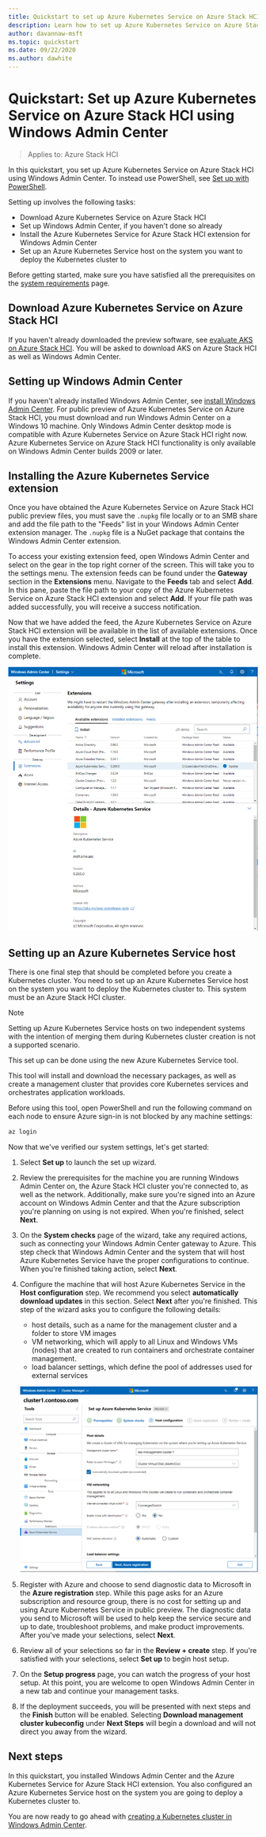 ```yaml
---
title: Quickstart to set up Azure Kubernetes Service on Azure Stack HCI using Windows Admin Center
description: Learn how to set up Azure Kubernetes Service on Azure Stack HCI using Windows Admin Center
author: davannaw-msft
ms.topic: quickstart
ms.date: 09/22/2020
ms.author: dawhite
---
```

# Quickstart: Set up Azure Kubernetes Service on Azure Stack HCI using Windows Admin Center

> Applies to: Azure Stack HCI

In this quickstart, you set up Azure Kubernetes Service on Azure Stack HCI using Windows Admin Center. To instead use PowerShell, see [Set up with PowerShell](setup-powershell.md).

Setting up involves the following tasks:

* Download Azure Kubernetes Service on Azure Stack HCI
* Set up Windows Admin Center, if you haven't done so already
* Install the Azure Kubernetes Service for Azure Stack HCI extension for Windows Admin Center
* Set up an Azure Kubernetes Service host on the system you want to deploy the Kubernetes cluster to

Before getting started, make sure you have satisfied all the prerequisites on the [system requirements](.\system-requirements.md) page.

## Download Azure Kubernetes Service on Azure Stack HCI

If you haven't already downloaded the preview software, see [evaluate AKS on Azure Stack HCI](https://aka.ms/AKS-HCI-Evaluate). You will be asked to download AKS on Azure Stack HCI as well as Windows Admin Center.

## Setting up Windows Admin Center

If you haven't already installed Windows Admin Center, see [install Windows Admin Center](/windows-server/manage/windows-admin-center/deploy/install). For public preview of Azure Kubernetes Service on Azure Stack HCI, you must download and run Windows Admin Center on a Windows 10 machine. Only Windows Admin Center desktop mode is compatible with Azure Kubernetes Service on Azure Stack HCI right now. Azure Kubernetes Service on Azure Stack HCI functionality is only available on Windows Admin Center builds 2009 or later.

## Installing the Azure Kubernetes Service extension

Once you have obtained the Azure Kubernetes Service on Azure Stack HCI public preview files, you must save the `.nupkg` file locally or to an SMB share and add the file path to the "Feeds" list in your Windows Admin Center extension manager. The `.nupkg` file is a NuGet package that contains the Windows Admin Center extension.

To access your existing extension feed, open Windows Admin Center and select on the gear in the top right corner of the screen. This will take you to the settings menu. The extension feeds can be found under the **Gateway** section in the **Extensions** menu. Navigate to the **Feeds** tab and select **Add**. In this pane, paste the file path to your copy of the Azure Kubernetes Service on Azure Stack HCI extension and select **Add**. If your file path was added successfully, you will receive a success notification. 

Now that we have added the feed, the Azure Kubernetes Service on Azure Stack HCI extension will be available in the list of available extensions. Once you have the extension selected, select **Install** at the top of the table to install this extension. Windows Admin Center will reload after installation is complete. 

[ ![View of the available extension list in Windows Admin Center extension manager.](.\media\setup\extension-manager.png) ](.\media\setup\extension-manager.png#lightbox)

## Setting up an Azure Kubernetes Service host

There is one final step that should be completed before you create a Kubernetes cluster. You need to set up an Azure Kubernetes Service host on the system you want to deploy the Kubernetes cluster to. This system must be an Azure Stack HCI cluster. 

> [!NOTE] 
> Setting up Azure Kubernetes Service hosts on two independent systems with the intention of merging them during Kubernetes cluster creation is not a supported scenario. 

This set up can be done using the new Azure Kubernetes Service tool. 

This tool will install and download the necessary packages, as well as create a management cluster that provides core Kubernetes services and orchestrates application workloads. 

Before using this tool, open PowerShell and run the following command on each node to ensure Azure sign-in is not blocked by any machine settings:
```PowerShell
az login
```

Now that we've verified our system settings, let's get started: 
1. Select **Set up** to launch the set up wizard.
2. Review the prerequisites for the machine you are running Windows Admin Center on, the Azure Stack HCI cluster you're connected to, as well as the network. Additionally, make sure you're signed into an Azure account on Windows Admin Center and that the Azure subscription you're planning on using is not expired. When you're finished, select **Next**.
3. On the **System checks** page of the wizard, take any required actions, such as connecting your Windows Admin Center gateway to Azure. This step check that Windows Admin Center and the system that will host Azure Kubernetes Service have the proper configurations to continue. When you're finished taking action, select **Next**.
4. Configure the machine that will host Azure Kubernetes Service in the **Host configuration** step. We recommend you select **automatically download updates** in this section. Select **Next** after you're finished. This step of the wizard asks you to configure the following details:
    * host details, such as a name for the management cluster and a folder to store VM images
    * VM networking, which will apply to all Linux and Windows VMs (nodes) that are created to run containers and orchestrate container management. 
    * load balancer settings, which define the pool of addresses used for external services

    ![Illustrates the Host configuration step of the Azure Kubernetes Service host wizard.](.\media\setup\host-configuration.png)

5. Register with Azure and choose to send diagnostic data to Microsoft in the **Azure registration** step. While this page asks for an Azure subscription and resource group, there is no cost for setting up and using Azure Kubernetes Service in public preview. The diagnostic data you send to Microsoft will be used to help keep the service secure and up to date, troubleshoot problems, and make product improvements. After you've made your selections, select **Next**.
6. Review all of your selections so far in the **Review + create** step. If you're satisfied with your selections, select **Set up** to begin host setup. 
7. On the **Setup progress** page, you can watch the progress of your host setup. At this point, you are welcome to open Windows Admin Center in a new tab and continue your management tasks. 
8. If the deployment succeeds, you will be presented with next steps and the **Finish** button will be enabled. Selecting **Download management cluster kubeconfig** under **Next Steps** will begin a download and will not direct you away from the wizard. 

## Next steps

In this quickstart, you installed Windows Admin Center and the Azure Kubernetes Service for Azure Stack HCI extension. You also configured an Azure Kubernetes Service host on the system you are going to deploy a Kubernetes cluster to.

You are now ready to go ahead with [creating a Kubernetes cluster in Windows Admin Center](create-kubernetes-cluster.md).